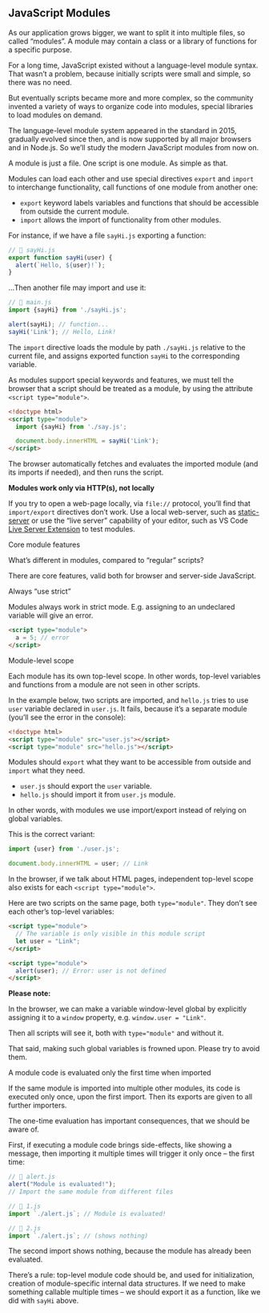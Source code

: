 ## JavaScript Modules

As our application grows bigger, we want to split it into multiple files, so called “modules”. A module may contain a class or a library of functions for a specific purpose.

For a long time, JavaScript existed without a language-level module syntax. That wasn’t a problem, because initially scripts were small and simple, so there was no need.

But eventually scripts became more and more complex, so the community invented a variety of ways to organize code into modules, special libraries to load modules on demand.

The language-level module system appeared in the standard in 2015, gradually evolved since then, and is now supported by all major browsers and in Node.js. So we’ll study the modern JavaScript modules from now on.

A module is just a file. One script is one module. As simple as that.

Modules can load each other and use special directives `export` and `import` to interchange functionality, call functions of one module from another one:

- `export` keyword labels variables and functions that should be accessible from outside the current module.
- `import` allows the import of functionality from other modules.

For instance, if we have a file `sayHi.js` exporting a function:

```javascript
// 📁 sayHi.js
export function sayHi(user) {
  alert(`Hello, ${user}!`);
}
```

…Then another file may import and use it:

```javascript
// 📁 main.js
import {sayHi} from './sayHi.js';

alert(sayHi); // function...
sayHi('Link'); // Hello, Link!
```

The `import` directive loads the module by path `./sayHi.js` relative to the current file, and assigns exported function `sayHi` to the corresponding variable.

As modules support special keywords and features, we must tell the browser that a script should be treated as a module, by using the attribute `<script type="module">`.

```html
<!doctype html>
<script type="module">
  import {sayHi} from './say.js';

  document.body.innerHTML = sayHi('Link');
</script>
```

The browser automatically fetches and evaluates the imported module (and its imports if needed), and then runs the script.

**Modules work only via HTTP(s), not locally**

If you try to open a web-page locally, via `file://` protocol, you’ll find that `import/export` directives don’t work. Use a local web-server, such as [static-server](https://www.npmjs.com/package/static-server#getting-started) or use the “live server” capability of your editor, such as VS Code [Live Server Extension](https://marketplace.visualstudio.com/items?itemName=ritwickdey.LiveServer) to test modules.

Core module features

What’s different in modules, compared to “regular” scripts?

There are core features, valid both for browser and server-side JavaScript.

Always “use strict”

Modules always work in strict mode. E.g. assigning to an undeclared variable will give an error.

```html
<script type="module">
  a = 5; // error
</script>
```

Module-level scope

Each module has its own top-level scope. In other words, top-level variables and functions from a module are not seen in other scripts.

In the example below, two scripts are imported, and `hello.js` tries to use `user` variable declared in `user.js`. It fails, because it’s a separate module (you’ll see the error in the console):

```html
<!doctype html>
<script type="module" src="user.js"></script>
<script type="module" src="hello.js"></script>
```

Modules should `export` what they want to be accessible from outside and `import` what they need.

- `user.js` should export the `user` variable.
- `hello.js` should import it from `user.js` module.

In other words, with modules we use import/export instead of relying on global variables.

This is the correct variant:

```javascript
import {user} from './user.js';

document.body.innerHTML = user; // Link
```

In the browser, if we talk about HTML pages, independent top-level scope also exists for each `<script type="module">`.

Here are two scripts on the same page, both `type="module"`. They don’t see each other’s top-level variables:

```html
<script type="module">
  // The variable is only visible in this module script
  let user = "Link";
</script>

<script type="module">
  alert(user); // Error: user is not defined
</script>
```

**Please note:**

In the browser, we can make a variable window-level global by explicitly assigning it to a `window` property, e.g. `window.user = "Link"`.

Then all scripts will see it, both with `type="module"` and without it.

That said, making such global variables is frowned upon. Please try to avoid them.

A module code is evaluated only the first time when imported

If the same module is imported into multiple other modules, its code is executed only once, upon the first import. Then its exports are given to all further importers.

The one-time evaluation has important consequences, that we should be aware of.

First, if executing a module code brings side-effects, like showing a message, then importing it multiple times will trigger it only once – the first time:

```javascript
// 📁 alert.js
alert("Module is evaluated!");
// Import the same module from different files

// 📁 1.js
import `./alert.js`; // Module is evaluated!

// 📁 2.js
import `./alert.js`; // (shows nothing)
```

The second import shows nothing, because the module has already been evaluated.

There’s a rule: top-level module code should be, and used for initialization, creation of module-specific internal data structures. If we need to make something callable multiple times – we should export it as a function, like we did with `sayHi` above.